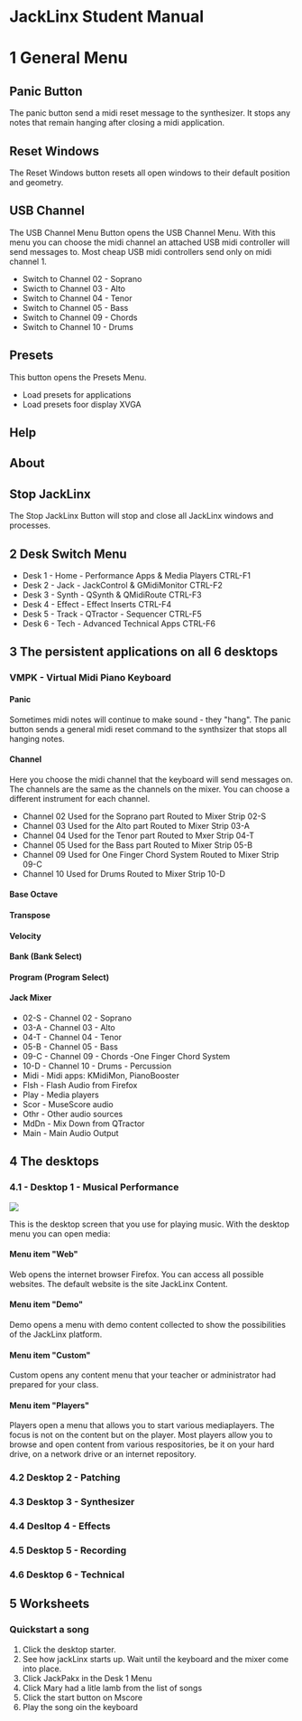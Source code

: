# JackLinx Student Manual #

# 1 General Menu

## Panic Button

The panic button send a midi reset message to the synthesizer. It stops any notes that remain hanging after closing a midi application.

## Reset Windows

The Reset Windows button resets all open windows to their default position and geometry.

## USB Channel

The USB Channel Menu Button opens the USB Channel Menu. With this menu you can choose the midi channel an attached USB midi controller will send messages to. Most cheap USB midi controllers send only on midi channel 1.

- Switch to Channel 02 - Soprano
- Swicth to Channel 03 - Alto
- Switch to Channel 04 - Tenor
- Switch to Channel 05 - Bass
- Switch to Channel 09 - Chords
- Switch to Channel 10 - Drums

## Presets

This button opens the Presets Menu.

- Load presets for applications
- Load presets foor display XVGA

## Help
## About
## Stop JackLinx

The Stop JackLinx Button will stop and close all JackLinx windows and processes.

## 2 Desk Switch Menu

- Desk 1 - Home - Performance Apps & Media Players CTRL-F1
- Desk 2 - Jack - JackControl & GMidiMonitor CTRL-F2
- Desk 3 - Synth - QSynth & QMidiRoute CTRL-F3
- Desk 4 - Effect - Effect Inserts CTRL-F4
- Desk 5 - Track - QTractor - Sequencer CTRL-F5
- Desk 6 - Tech - Advanced Technical Apps CTRL-F6

## 3 The persistent applications on all 6 desktops

### VMPK - Virtual Midi Piano Keyboard

#### Panic

Sometimes midi notes will continue to make sound - they "hang". The panic button sends a general midi reset command to the synthsizer that stops all hanging notes.
#### Channel

Here you choose the midi channel that the keyboard will send messages on. The channels are the same as the channels on the mixer. You can choose a different instrument for each channel.

- Channel 02 Used for the Soprano part Routed to Mixer Strip 02-S
- Channel 03 Used for the Alto part Routed to Mixer Strip 03-A
- Channel 04 Used for the Tenor part Routed to Mxer Strip 04-T
- Channel 05 Used for the Bass part Routed to Mixer Strip 05-B
- Channel 09 Used for One Finger Chord System Routed to Mixer Strip 09-C
- Channel 10 Used for Drums Routed to Mixer Strip 10-D

#### Base Octave
#### Transpose
#### Velocity
#### Bank (Bank Select)
#### Program (Program Select)

#### Jack Mixer

- 02-S - Channel 02 - Soprano
- 03-A - Channel 03 - Alto
- 04-T - Channel 04 - Tenor
- 05-B - Channel 05 - Bass
- 09-C - Channel 09 - Chords -One Finger Chord System
- 10-D - Channel 10 - Drums - Percussion
- Midi - Midi apps: KMidiMon, PianoBooster
- Flsh - Flash Audio from Firefox
- Play - Media players
- Scor - MuseScore audio
- Othr - Other audio sources
- MdDn - Mix Down from QTractor
- Main - Main Audio Output


## 4 The desktops

### 4.1 - Desktop 1 - Musical Performance ###
![](http://i1178.photobucket.com/albums/x378/felison1/desktop-1-populated.jpeg)

This is the desktop screen that you use for playing music.
With the desktop menu you can open media:

####  Menu item "Web" 
Web opens the internet browser Firefox. You can access all possible websites. The default website is the site JackLinx Content.

#### Menu item "Demo" 
Demo opens a menu with demo content collected to show the possibilities of the JackLinx platform.

#### Menu item  "Custom"
Custom opens any content menu that your teacher or administrator had prepared for your class.

#### Menu item "Players"
Players open a menu that allows you to start various mediaplayers. The focus is not on the content but on the player. Most players allow you to browse and open content from various respositories, be it on your hard drive, on a network drive or an internet repository.

### 4.2 Desktop 2 - Patching

### 4.3 Desktop 3 - Synthesizer

### 4.4 Desltop 4 - Effects

### 4.5 Desktop 5 - Recording

### 4.6 Desktop 6 - Technical

## 5 Worksheets

### Quickstart a song

1. Click the desktop starter.
2. See how jackLinx starts up. Wait until the keyboard and the mixer come into place.
3. Click JackPakx in the Desk 1 Menu
4. Click Mary had a litle lamb from the list of songs
5. Click the start button on Mscore
6. Play the song oin the keyboard
 
